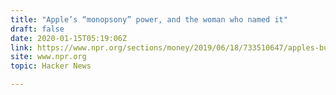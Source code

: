 ```yaml
---
title: "Apple’s “monopsony” power, and the woman who named it"
draft: false
date: 2020-01-15T05:19:06Z
link: https://www.npr.org/sections/money/2019/06/18/733510647/apples-buying-power-and-the-woman-who-named-it?utm_medium=RSS&utm_source=hune
site: www.npr.org
topic: Hacker News  

---
```

